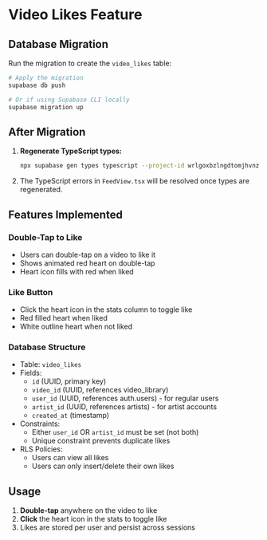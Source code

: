 # Video Likes Feature

## Database Migration

Run the migration to create the `video_likes` table:

```bash
# Apply the migration
supabase db push

# Or if using Supabase CLI locally
supabase migration up
```

## After Migration

1. **Regenerate TypeScript types:**
   ```bash
   npx supabase gen types typescript --project-id wrlgoxbzlngdtomjhvnz > src/types/supabase.ts
   ```

2. The TypeScript errors in `FeedView.tsx` will be resolved once types are regenerated.

## Features Implemented

### Double-Tap to Like
- Users can double-tap on a video to like it
- Shows animated red heart on double-tap
- Heart icon fills with red when liked

### Like Button
- Click the heart icon in the stats column to toggle like
- Red filled heart when liked
- White outline heart when not liked

### Database Structure
- Table: `video_likes`
- Fields:
  - `id` (UUID, primary key)
  - `video_id` (UUID, references video_library)
  - `user_id` (UUID, references auth.users) - for regular users
  - `artist_id` (UUID, references artists) - for artist accounts
  - `created_at` (timestamp)
- Constraints:
  - Either `user_id` OR `artist_id` must be set (not both)
  - Unique constraint prevents duplicate likes
- RLS Policies:
  - Users can view all likes
  - Users can only insert/delete their own likes

## Usage

1. **Double-tap** anywhere on the video to like
2. **Click** the heart icon in the stats to toggle like
3. Likes are stored per user and persist across sessions
